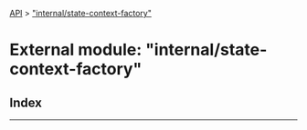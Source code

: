 [API](../README.md) > ["internal/state-context-factory"](../modules/_internal_state_context_factory_.md)

# External module: "internal/state-context-factory"

## Index

---

